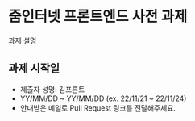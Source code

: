 # 줌인터넷 프론트엔드 사전 과제

[과제 설명](https://zuminternet.notion.site/8043aa17a86c4baeb49cda5967af2f50)

## 과제 시작일
- 제출자 성명: 김프론트
- YY/MM/DD ~ YY/MM/DD (ex. 22/11/21 ~ 22/11/24)
- 안내받은 메일로 Pull Request 링크를 전달해주세요.